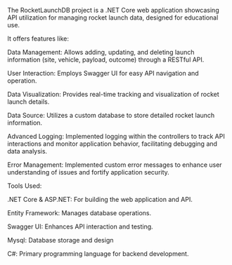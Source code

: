 The RocketLaunchDB project is a .NET Core web application showcasing API utilization for managing rocket launch data, designed for educational use.

It offers features like:

Data Management: Allows adding, updating, and deleting launch information (site, vehicle, payload, outcome) through a RESTful API.

User Interaction: Employs Swagger UI for easy API navigation and operation.

Data Visualization: Provides real-time tracking and visualization of rocket launch details.

Data Source: Utilizes a custom database to store detailed rocket launch information.

Advanced Logging: Implemented logging within the controllers to track API interactions and monitor application behavior, facilitating debugging and data analysis.

Error Management: Implemented custom error messages to enhance user understanding of issues and fortify application security.

Tools Used:

.NET Core & ASP.NET: For building the web application and API.

Entity Framework: Manages database operations.

Swagger UI: Enhances API interaction and testing.

Mysql: Database storage and design 

C#: Primary programming language for backend development.

